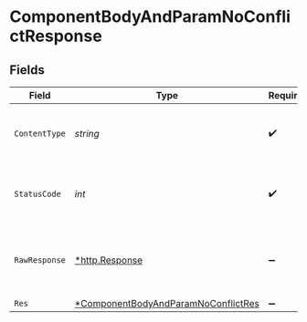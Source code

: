 # ComponentBodyAndParamNoConflictResponse


## Fields

| Field                                                                                                | Type                                                                                                 | Required                                                                                             | Description                                                                                          |
| ---------------------------------------------------------------------------------------------------- | ---------------------------------------------------------------------------------------------------- | ---------------------------------------------------------------------------------------------------- | ---------------------------------------------------------------------------------------------------- |
| `ContentType`                                                                                        | *string*                                                                                             | :heavy_check_mark:                                                                                   | HTTP response content type for this operation                                                        |
| `StatusCode`                                                                                         | *int*                                                                                                | :heavy_check_mark:                                                                                   | HTTP response status code for this operation                                                         |
| `RawResponse`                                                                                        | [*http.Response](https://pkg.go.dev/net/http#Response)                                               | :heavy_minus_sign:                                                                                   | Raw HTTP response; suitable for custom response parsing                                              |
| `Res`                                                                                                | [*ComponentBodyAndParamNoConflictRes](../../models/operations/componentbodyandparamnoconflictres.md) | :heavy_minus_sign:                                                                                   | OK                                                                                                   |